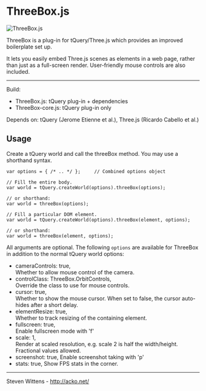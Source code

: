 ThreeBox.js
==========

![ThreeBox.js](https://raw.github.com/unconed/ThreeBox.js/master/misc/ThreeBox.png)


ThreeBox is a plug-in for tQuery/Three.js which provides an improved boilerplate set up.

It lets you easily embed Three.js scenes as elements in a web page, rather than just as a full-screen render. User-friendly mouse controls are also included.

* * *

Build:
 * ThreeBox.js: tQuery plug-in + dependencies
 * ThreeBox-core.js: tQuery plug-in only

Depends on: tQuery (Jerome Etienne et al.), Three.js (Ricardo Cabello et al.)

Usage
-----

Create a tQuery world and call the threeBox method. You may use a shorthand syntax.
```
var options = { /* .. */ };     // Combined options object

// Fill the entire body.
var world = tQuery.createWorld(options).threeBox(options);

// or shorthand:
var world = threeBox(options);

// Fill a particular DOM element.
var world = tQuery.createWorld(options).threeBox(element, options);

// or shorthand:
var world = threeBox(element, options);
```

All arguments are optional. The following `options` are available for ThreeBox in addition to the normal tQuery world options:

* cameraControls: true,  
  Whether to allow mouse control of the camera.
* controlClass:   ThreeBox.OrbitControls,  
  Override the class to use for mouse controls.
* cursor: true,  
  Whether to show the mouse cursor. When set to false, the cursor auto-hides after a short delay.
* elementResize:  true,  
  Whether to track resizing of the containing element.
* fullscreen:     true,  
  Enable fullscreen mode with 'f'
* scale:          1,  
  Render at scaled resolution, e.g. scale 2 is half the width/height. Fractional values allowed.
* screenshot:     true,
  Enable screenshot taking with 'p'
* stats:          true,
  Show FPS stats in the corner.


* * *

Steven Wittens - http://acko.net/
